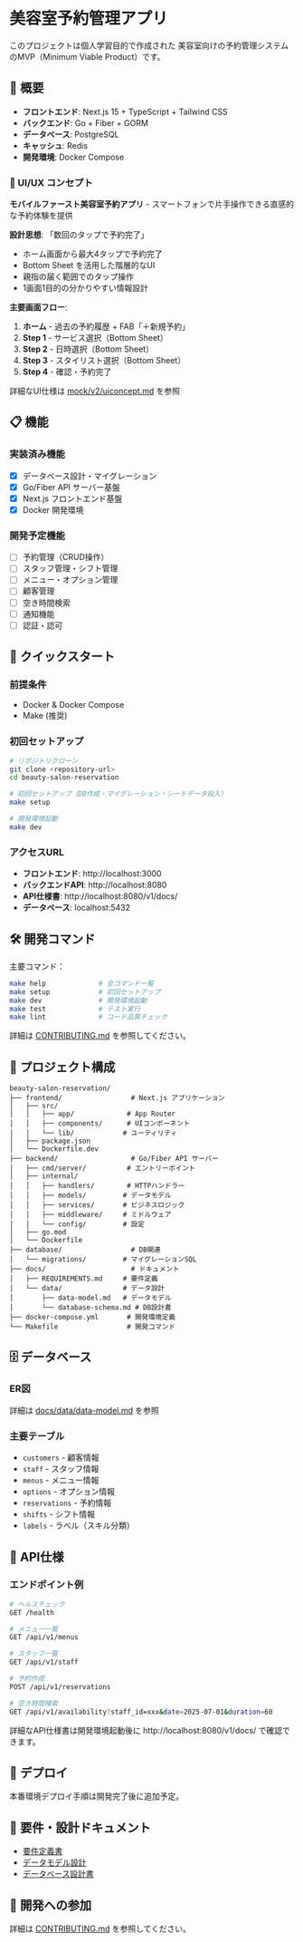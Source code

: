# 美容室予約管理アプリ

このプロジェクトは個人学習目的で作成された
美容室向けの予約管理システムのMVP（Minimum Viable Product）です。

## 🎯 概要

- **フロントエンド**: Next.js 15 + TypeScript + Tailwind CSS
- **バックエンド**: Go + Fiber + GORM
- **データベース**: PostgreSQL
- **キャッシュ**: Redis
- **開発環境**: Docker Compose

### 📱 UI/UX コンセプト
**モバイルファースト美容室予約アプリ** - スマートフォンで片手操作できる直感的な予約体験を提供

**設計思想**: 「数回のタップで予約完了」
- ホーム画面から最大4タップで予約完了
- Bottom Sheet を活用した階層的なUI
- 親指の届く範囲でのタップ操作
- 1画面1目的の分かりやすい情報設計

**主要画面フロー**:
1. **ホーム** - 過去の予約履歴 + FAB「＋新規予約」
2. **Step 1** - サービス選択（Bottom Sheet）
3. **Step 2** - 日時選択（Bottom Sheet）
4. **Step 3** - スタイリスト選択（Bottom Sheet）
5. **Step 4** - 確認・予約完了

詳細なUI仕様は [mock/v2/uiconcept.md](mock/v2/uiconcept.md) を参照

## 📋 機能

### 実装済み機能
- [x] データベース設計・マイグレーション
- [x] Go/Fiber API サーバー基盤
- [x] Next.js フロントエンド基盤
- [x] Docker 開発環境

### 開発予定機能
- [ ] 予約管理（CRUD操作）
- [ ] スタッフ管理・シフト管理
- [ ] メニュー・オプション管理
- [ ] 顧客管理
- [ ] 空き時間検索
- [ ] 通知機能
- [ ] 認証・認可

## 🚀 クイックスタート

### 前提条件
- Docker & Docker Compose
- Make (推奨)

### 初回セットアップ
```bash
# リポジトリクローン
git clone <repository-url>
cd beauty-salon-reservation

# 初回セットアップ（DB作成・マイグレーション・シードデータ投入）
make setup

# 開発環境起動
make dev
```

### アクセスURL
- **フロントエンド**: http://localhost:3000
- **バックエンドAPI**: http://localhost:8080
- **API仕様書**: http://localhost:8080/v1/docs/
- **データベース**: localhost:5432

## 🛠️ 開発コマンド

主要コマンド：
```bash
make help             # 全コマンド一覧
make setup            # 初回セットアップ
make dev              # 開発環境起動
make test             # テスト実行
make lint             # コード品質チェック
```

詳細は [CONTRIBUTING.md](CONTRIBUTING.md) を参照してください。

## 📁 プロジェクト構成

```
beauty-salon-reservation/
├── frontend/                 # Next.js アプリケーション
│   ├── src/
│   │   ├── app/             # App Router
│   │   ├── components/      # UIコンポーネント
│   │   └── lib/            # ユーティリティ
│   ├── package.json
│   └── Dockerfile.dev
├── backend/                  # Go/Fiber API サーバー
│   ├── cmd/server/          # エントリーポイント
│   ├── internal/
│   │   ├── handlers/        # HTTPハンドラー
│   │   ├── models/         # データモデル
│   │   ├── services/       # ビジネスロジック
│   │   ├── middleware/     # ミドルウェア
│   │   └── config/         # 設定
│   ├── go.mod
│   └── Dockerfile
├── database/                 # DB関連
│   └── migrations/         # マイグレーションSQL
├── docs/                     # ドキュメント
│   ├── REQUIREMENTS.md     # 要件定義
│   └── data/               # データ設計
│       ├── data-model.md   # データモデル
│       └── database-schema.md # DB設計書
├── docker-compose.yml       # 開発環境定義
└── Makefile                 # 開発コマンド
```

## 🗄️ データベース

### ER図
詳細は [docs/data/data-model.md](docs/data/data-model.md) を参照

### 主要テーブル
- `customers` - 顧客情報
- `staff` - スタッフ情報
- `menus` - メニュー情報
- `options` - オプション情報
- `reservations` - 予約情報
- `shifts` - シフト情報
- `labels` - ラベル（スキル分類）

## 🔧 API仕様

### エンドポイント例
```bash
# ヘルスチェック
GET /health

# メニュー一覧
GET /api/v1/menus

# スタッフ一覧
GET /api/v1/staff

# 予約作成
POST /api/v1/reservations

# 空き時間検索
GET /api/v1/availability?staff_id=xxx&date=2025-07-01&duration=60
```

詳細なAPI仕様書は開発環境起動後に http://localhost:8080/v1/docs/ で確認できます。


## 🚢 デプロイ

本番環境デプロイ手順は開発完了後に追加予定。

## 📝 要件・設計ドキュメント

- [要件定義書](docs/REQUIREMENTS.md)
- [データモデル設計](docs/data/data-model.md)
- [データベース設計書](docs/data/database-schema.md)

## 🤝 開発への参加

詳細は [CONTRIBUTING.md](CONTRIBUTING.md) を参照してください。
